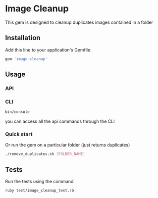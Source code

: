 # Image Cleanup

This gem is designed to cleanup duplicates images contained in a folder


## Installation

Add this line to your application's Gemfile:

```ruby
gem 'image-cleanup'
```

## Usage

### API

<!-- todo -->

### CLI

```bash
bin/console
```

you can access all the api commands through the CLI

### Quick start

Or run the gem on a particular folder (just returns duplicates)
```bash
./remove_duplicates.sh [FOLDER_NAME]
```

## Tests

Run the tests using the command
```bash
ruby test/image_cleanup_test.rb
```
